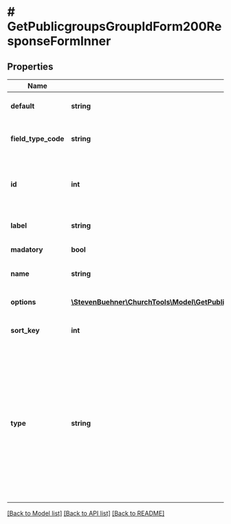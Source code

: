 # # GetPublicgroupsGroupIdForm200ResponseFormInner

## Properties

Name | Type | Description | Notes
------------ | ------------- | ------------- | -------------
**default** | **string** | The default value set when the user does not set this value. | [optional]
**field_type_code** | **string** | One of: checkbox, date, multiselect, number, radioselect, select, text, textarea |
**id** | **int** | ID of the form field. Only IDs within the same form field type are unique, i.e. a form field is identified by its type and its ID. |
**label** | **string** | A human readable label for the form field. |
**madatory** | **bool** | If this is true, the field is required. |
**name** | **string** | The field&#39;s internal name. Not intended to be displayed. |
**options** | [**\StevenBuehner\ChurchTools\Model\GetPublicgroupsGroupIdForm200ResponseFormInnerOptionsInner[]**](GetPublicgroupsGroupIdForm200ResponseFormInnerOptionsInner.md) | Provides the set of allowed options for select fields. | [optional]
**sort_key** | **int** | Form fields should be sorted by this key ascending. |
**type** | **string** | One of: \&quot;person\&quot; (person fields), \&quot;custom\&quot; (custom group member fields), \&quot;relation\&quot; (when new family members should be signed up, can be \&quot;spouse\&quot; or \&quot;child\&quot;), \&quot;comment\&quot; (general comment field), \&quot;privacy\&quot; (privacy agreement for new users) |

[[Back to Model list]](../../README.md#models) [[Back to API list]](../../README.md#endpoints) [[Back to README]](../../README.md)
